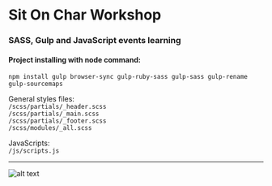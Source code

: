 # Sit On Char Workshop
  
### SASS, Gulp and JavaScript events learning
  
#### Project installing with node command:  
```npm install gulp browser-sync gulp-ruby-sass gulp-sass gulp-rename gulp-sourcemaps```  
  
  
General styles files:  
```/scss/partials/_header.scss```  
```/scss/partials/_main.scss```  
```/scss/partials/_footer.scss```  
```/scss/modules/_all.scss```  
  
  
JavaScripts:  
```/js/scripts.js```  
  
  
---  
  
  
![alt text](https://github.com/adam-p/markdown-here/raw/master/src/common/images/icon48.png "Img Title Text")  
  
  
